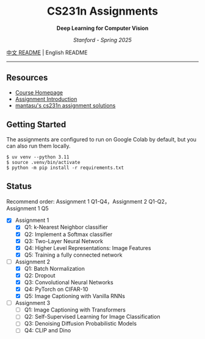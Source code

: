 <h1 align="center">CS231n Assignments</h1>
<p align="center"><b>Deep Learning for Computer Vision</b></p>
<p align="center"><i>Stanford - Spring 2025</i></p>

[中文 README](./README_CN.md) | English README

---

## Resources

- [Course Homepage](https://cs231n.stanford.edu/index.html)
- [Assignment Introduction](https://cs231n.stanford.edu/assignments.html)
- [mantasu's cs231n assignment solutions](https://github.com/mantasu/cs231n)

## Getting Started

The assignments are configured to run on Google Colab by default, but you can also run them locally.

```shell
$ uv venv --python 3.11
$ source .venv/bin/activate
$ python -m pip install -r requirements.txt
```

## Status

Recommend order: Assignment 1 Q1-Q4，Assignment 2 Q1-Q2，Assignment 1 Q5

- [x] Assignment 1
    - [x] Q1: k-Nearest Neighbor classifier
    - [x] Q2: Implement a Softmax classifier
    - [x] Q3: Two-Layer Neural Network
    - [x] Q4: Higher Level Representations: Image Features
    - [x] Q5: Training a fully connected network
- [ ] Assignment 2
    - [x] Q1: Batch Normalization
    - [x] Q2: Dropout
    - [x] Q3: Convolutional Neural Networks
    - [x] Q4: PyTorch on CIFAR-10
    - [x] Q5: Image Captioning with Vanilla RNNs
- [ ] Assignment 3
    - [ ] Q1: Image Captioning with Transformers
    - [ ] Q2: Self-Supervised Learning for Image Classification
    - [ ] Q3: Denoising Diffusion Probabilistic Models
    - [ ] Q4: CLIP and Dino
